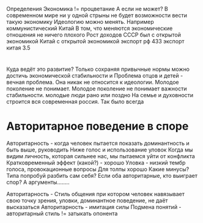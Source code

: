 Определения
Экономика != процветание
А если не может? В современном мире ни у одной стрыны не будет возможности вести такую экономику
Идеологию можно менять. Например коммунистический Китай
В том, что меняются экономические отношения не ничего плохого
Рост доходов 
СССР был с открытой экономикой
Китай с открытой экономикой
экспорт рф 433
экспорт китая 3.5

#
Куда ведёт это развитие? Только сохраняя привычные нормы можно достичь экономической стабильности и
Проблема отцов и детей - вечная проблема. Она никак не относится к идеологии. Молодое поколение не понимает. Молодое поколение не понимает важности стабильности. молодые люди рано или поздно 
На семье и духовности строится вся современная россия. Так было всегда

# Авторитарное поведение в споре
Авторитарность - когда человек пытается показать доминантность и быть выше, руководить
Ниже голос и использование уловок
Когда мы видим личность, которая сильнее нас, мы пытаемся уйти от конфликта
Кратковременный эффект (какой?) - хорошо
Уловка - низкий тембр голоса, провокационные вопросы
Для толпы хорошо
Какие минусы? Типа попробуй разбить сам себя?
Если оба авторитарные, кто выиграет спор? А аргументы........

Авторитарность - Стиль общения при котором человек навязывает свою точку зрения, уловки, доминантное поведение, не даёт высказаться
Авторитарность - имитация силы
Подмена понятий - авторитарный стиль != затыкать опонента


